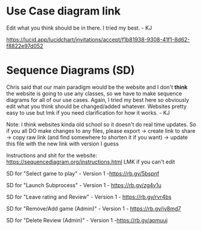 
# Use Case diagram link
Edit what you think should be in there. I tried my best. - KJ

https://lucid.app/lucidchart/invitations/accept/f1b81938-9308-41f1-8d62-f8822e97d052


# Sequence Diagrams (SD)

Chris said that our main paradigm would be the website and I don't **think** the website is going to use any classes, so we have to make
sequence diagrams for all of our use cases. Again, I tried my best here so obviously edit what you think should be changed/added whatever. Websites pretty easy to use but lmk if you need clarification for how it works. - KJ

Note: I think websites kinda old school so it doesn't do real time updates. So if you all DO make changes to any files, please export -> create link to share -> copy raw link (and find somewhere to shorten it if you want) -> update this file with the new link with version I guess

Instructions and shit for the website: https://sequencediagram.org/instructions.html
LMK if you can't edit

SD for "Select game to play" - 
Version 1 -https://rb.gy/5bspnf


SD for "Launch Subprocess" - 
Version 1 - https://rb.gy/zg4v1u 


SD for "Leave rating and Review" - 
Version 1 - https://rb.gy/rvr4bs


SD for "Remove/Add game (Admin)" - 
Version 1 - https://rb.gy/jv8md7


SD for "Delete Review (Admin)" - 
Version 1 -https://rb.gy/apmuuj


